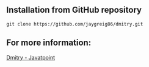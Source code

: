 ## Installation from GitHub repository
```
git clone https://github.com/jaygreig86/dmitry.git
```

## For more information:
<a href="https://www.javatpoint.com/dmitry-tool-in-kali-linux">Dmitry - Javatpoint</a>